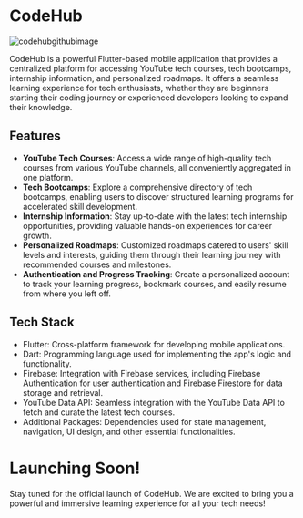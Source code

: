 # CodeHub

![codehubgithubimage](https://github.com/LegendSumeet/codehub-app/assets/85386116/0e447d6b-56f4-4651-b163-edb2ec361858)


CodeHub is a powerful Flutter-based mobile application that provides a centralized platform for accessing YouTube tech courses, tech bootcamps, internship information, and personalized roadmaps. It offers a seamless learning experience for tech enthusiasts, whether they are beginners starting their coding journey or experienced developers looking to expand their knowledge.


## Features

- **YouTube Tech Courses**: Access a wide range of high-quality tech courses from various YouTube channels, all conveniently aggregated in one platform.
- **Tech Bootcamps**: Explore a comprehensive directory of tech bootcamps, enabling users to discover structured learning programs for accelerated skill development.
- **Internship Information**: Stay up-to-date with the latest tech internship opportunities, providing valuable hands-on experiences for career growth.
- **Personalized Roadmaps**: Customized roadmaps catered to users' skill levels and interests, guiding them through their learning journey with recommended courses and milestones.
- **Authentication and Progress Tracking**: Create a personalized account to track your learning progress, bookmark courses, and easily resume from where you left off.

## Tech Stack

- Flutter: Cross-platform framework for developing mobile applications.
- Dart: Programming language used for implementing the app's logic and functionality.
- Firebase: Integration with Firebase services, including Firebase Authentication for user authentication and Firebase Firestore for data storage and retrieval.
- YouTube Data API: Seamless integration with the YouTube Data API to fetch and curate the latest tech courses.
- Additional Packages: Dependencies used for state management, navigation, UI design, and other essential functionalities.



# Launching Soon!

Stay tuned for the official launch of CodeHub. We are excited to bring you a powerful and immersive learning experience for all your tech needs!
